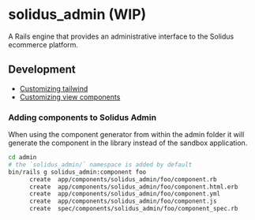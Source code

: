 # solidus_admin (WIP)

A Rails engine that provides an administrative interface to the Solidus ecommerce platform.

## Development

- [Customizing tailwind](docs/customizing_tailwind.md)
- [Customizing view components](docs/customizing_view_components.md)

### Adding components to Solidus Admin

When using the component generator from within the admin folder it will generate the component in the library
instead of the sandbox application.

```bash
cd admin
# the `solidus_admin/` namespace is added by default
bin/rails g solidus_admin:component foo
      create  app/components/solidus_admin/foo/component.rb
      create  app/components/solidus_admin/foo/component.html.erb
      create  app/components/solidus_admin/foo/component.yml
      create  app/components/solidus_admin/foo/component.js
      create  spec/components/solidus_admin/foo/component_spec.rb
```

